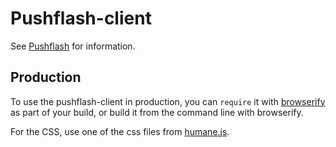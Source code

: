 Pushflash-client
================

See [Pushflash](http://github.com/treygriffith/pushflash) for information.


Production
----------

To use the pushflash-client in production, you can `require` it with [browserify](http://browserify.org) as part of your build, or build it from the command line with browserify.

For the CSS, use one of the css files from [humane.js](https://github.com/wavded/humane-js/tree/master/themes).
